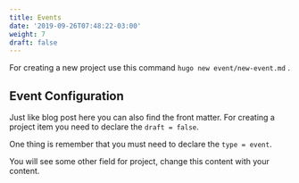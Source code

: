 ```yaml
---
title: Events
date: '2019-09-26T07:48:22-03:00'
weight: 7
draft: false
---
```

For creating a new project use this command `hugo new event/new-event.md` .

Event Configuration
-------------------

Just like blog post here you can also find the front matter. For creating a project item you need to declare the `draft = false`.

 One thing is remember that you must need to declare the `type = event`.

You will see some other field for project, change this content with your content.